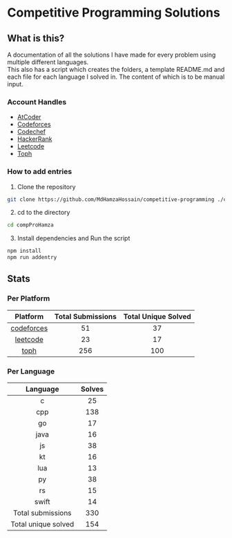 # Competitive Programming Solutions

## What is this?

A documentation of all the solutions I have made for every problem using multiple different languages.\
This also has a script which creates the folders, a template README.md and each file for each language I solved in. The content of which is to be manual input.

### Account Handles

- [AtCoder](https://atcoder.jp/users/HamzaHossain)
- [Codeforces](https://codeforces.com/profile/hamzahossain)
- [Codechef](https://www.codechef.com/users/hamzahossain)
- [HackerRank](https://www.hackerrank.com/profile/hamzahossain)
- [Leetcode](https://leetcode.com/u/hamzahossain/)
- [Toph](https://toph.co/u/hamzahossain)

### How to add entries

1. Clone the repository

```bash
git clone https://github.com/MdHamzaHossain/competitive-programming ./compProHamza
```

2. cd to the directory

```sh
cd compProHamza
```

3. Install dependencies and Run the script

```sh
npm install
npm run addentry
```

## Stats

### Per Platform

|               Platform              | Total Submissions | Total Unique Solved |
| :---------------------------------: | :---------------: | :-----------------: |
| [codeforces](<./solves/codeforces>) |         51        |          37         |
|   [leetcode](<./solves/leetcode>)   |         23        |          17         |
|       [toph](<./solves/toph>)       |        256        |         100         |

### Per Language

|       Language      | Solves |
| :-----------------: | :----: |
|          c          |   25   |
|         cpp         |   138  |
|          go         |   17   |
|         java        |   16   |
|          js         |   38   |
|          kt         |   16   |
|         lua         |   13   |
|          py         |   38   |
|          rs         |   15   |
|        swift        |   14   |
|  Total submissions  |   330  |
| Total unique solved |   154  |
